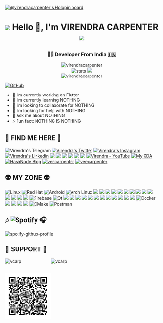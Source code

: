 [![@virendracarpenter's Holopin board](https://holopin.io/api/user/board?user=virendracarpenter)](https://holopin.io/@virendracarpenter)
<!-- <p align="center"> <img src="vcarp cover github.png" alt="me!"/></p> -->

# <p align="center"><img src="https://media3.giphy.com/media/vmQAsNXEgvItJxpgL4/giphy.gif" width="80"> Hello 👋, I'm VIRENDRA CARPENTER<img src="https://media.giphy.com/media/p4NLw3I4U0idi/giphy.gif" width="80"></p>

### <p align="center">👨‍💻 Developer From India 🇮🇳</p> ###

<p align="center">
<img src="https://github-profile-trophy.vercel.app/?username=virendracarpenter&theme=onedark&column=4" alt="virendracarpenter"/> <br>
<img src="https://github-readme-stats.vercel.app/api?username=virendracarpenter&theme=dark&show_icons=true" alt="stats"/>
<img src="https://github-readme-streak-stats.herokuapp.com/?user=virendracarpenter&theme=dark"/> <br>
<img src="https://komarev.com/ghpvc/?username=virendracarpenter" alt="virendracarpenter" />
</p>

[![GitHub](https://img.shields.io/badge/dynamic/json?logo=github&label=GitHub+Followers&labelColor=282c34&color=181717&query=%24.data.totalSubs&url=https%3A%2F%2Fapi.spencerwoo.com%2Fsubstats%2F%3Fsource%3Dgithub%26queryKey%3Dvirendracarpenter&longCache=true)](https://github.com/virendracarpenter) 

* 🔭 I’m currently working on Flutter </li>
* 🌱 I’m currently learning NOTHING </li>
* 👯 I’m looking to collaborate for NOTHING </li>
* 🤔 I’m looking for help with NOTHING </li>
* 💬 Ask me about NOTHING </li>
* ⚡ Fun fact: NOTHING IS NOTHING </li>
  
## 💬 FIND ME HERE 💬 ##

<p align="left>
<a href="https://t.me/vcarp"/><img align="center" alt="Virendra's Telegram" src="https://img.shields.io/badge/Telegram-2CA5E0?style=for-the-badge&logo=telegram&logoColor=white"></a>
<a href="https://twitter.com/veecarpenter"> <img align="center" alt="Virendra's Twitter" src="https://img.shields.io/badge/Twitter-1DA1F2?style=for-the-badge&logo=twitter&logoColor=white"/></a>
<a href="https://www.instagram.com/virendra_carpenter/"><img align="center" alt="Virendra's Instagram" src="https://img.shields.io/badge/Instagram-E4405F?style=for-the-badge&logo=instagram&logoColor=white"/></a>
<a href="https://www.linkedin.com/in/virendracarpenter/"><img align="center" alt="Virendra's Linkedin" src="https://img.shields.io/badge/LinkedIn-0077B5?style=for-the-badge&logo=linkedin&logoColor=white"/></a>
<a href="https://dev.to/virendracarpenter"><img align="center" src="https://img.shields.io/badge/dev.to-0A0A0A?style=for-the-badge&logo=devdotto&logoColor=white"/></a>
<a href="https://stackoverflow.com/users/virendracarpenter"><img align="center" src="https://img.shields.io/badge/Stack_Overflow-FE7A16?style=for-the-badge&logo=stack-overflow&logoColor=white"/></a>
<a href="https://www.codechef.com/users/vcarp"><img align="center" src="https://img.shields.io/badge/Codechef-%23B92B27.svg?&style=for-the-badge&logo=Codechef&logoColor=white"/></a>
<a href="https://www.hackerrank.com/viren_28opensky"><img align="center" src="https://img.shields.io/badge/-Hackerrank-2EC866?style=for-the-badge&logo=HackerRank&logoColor=white"/></a>
<a href="https://www.leetcode.com/vcarp"><img align="center" src="https://img.shields.io/badge/-LeetCode-FFA116?style=for-the-badge&logo=LeetCode&logoColor=black"/></a>
<a href="https://auth.geeksforgeeks.org/user/vcarp"><img align="center" src="https://img.shields.io/badge/GeeksforGeeks-298D46?style=for-the-badge&logo=geeksforgeeks&logoColor=white"/></a>
<a href="https://www.youtube.com/channel/UCiNt1V4WSLB0hLUy4pSDynw/"><img align="center" alt="Virendra - YouTube" src="https://img.shields.io/badge/YouTube-FF0000?style=for-the-badge&logo=youtube&logoColor=white"/></a>
<a href="https://forum.xda-developers.com/m/virendra_carpenter.10819621/"><img align="center" alt="My XDA" src="https://img.shields.io/badge/xda%20developers-2DAAE9?style=for-the-badge&logo=xda-developers&logoColor=white"/></a>
<a href="https://codecompilers.hashnode.dev/"><img align="center" alt="HashNode Blog" src="https://img.shields.io/badge/Hashnode-2962FF?style=for-the-badge&logo=hashnode&logoColor=white"/></a>
<a href="https://twitter.com/veecarpenter"><img align="center" src="https://img.shields.io/twitter/follow/veecarpenter?logo=twitter&style=for-the-badge" alt="veecarpenter" /></a> 
<a href="https://www.youtube.com/channel/UCiNt1V4WSLB0hLUy4pSDynw/"><img align="center" src="https://img.shields.io/youtube/channel/subscribers/UCiNt1V4WSLB0hLUy4pSDynw?style=for-the-badge" alt="veecarpenter" /></a>
</p>

## 👽 MY ZONE 👽 ##

![Linux](https://img.shields.io/badge/Linux-FCC624?style=for-the-badge&logo=linux&logoColor=black)
![Red Hat](https://img.shields.io/badge/Red%20Hat-EE0000?style=for-the-badge&logo=redhat&logoColor=white)
![Android](https://img.shields.io/badge/Android-3DDC84?style=for-the-badge&logo=android&logoColor=white) 
![Arch Linux](https://img.shields.io/badge/Arch_Linux-1793D1?style=for-the-badge&logo=arch-linux&logoColor=white) 
![](https://img.shields.io/badge/Fedora-294172?style=for-the-badge&logo=fedora&logoColor=white) 
![](https://img.shields.io/badge/lineageos-167C80?style=for-the-badge&logo=lineageos&logoColor=white) 
![](https://img.shields.io/badge/Python-3776AB?style=for-the-badge&logo=python&logoColor=white) 
![](https://img.shields.io/badge/HTML5-E34F26?style=for-the-badge&logo=html5&logoColor=white) 
![](https://img.shields.io/badge/CSS3-1572B6?style=for-the-badge&logo=css3&logoColor=white)
![](https://img.shields.io/badge/JavaScript-F7DF1E?style=for-the-badge&logo=javascript&logoColor=black)
![](https://img.shields.io/badge/C%2B%2B-00599C?style=for-the-badge&logo=c%2B%2B&logoColor=white)
![](https://img.shields.io/badge/Java-ED8B00?style=for-the-badge&logo=java&logoColor=white)
![](https://img.shields.io/badge/Dart-0175C2?style=for-the-badge&logo=dart&logoColor=white)
![](https://img.shields.io/badge/Shell_Script-121011?style=for-the-badge&logo=gnu-bash&logoColor=white)
![](https://img.shields.io/badge/Flutter-02569B?style=for-the-badge&logo=flutter&logoColor=white)
![](https://img.shields.io/badge/MySQL-00000F?style=for-the-badge&logo=mysql&logoColor=white)
![](https://img.shields.io/badge/Oracle-F80000?style=for-the-badge&logo=Oracle&logoColor=white)
![](https://img.shields.io/badge/Amazon_AWS-232F3E?style=for-the-badge&logo=amazon-aws&logoColor=white)
![Firebase](https://img.shields.io/badge/Firebase-039BE5?style=for-the-badge&logo=Firebase&logoColor=white)
![Qt](https://img.shields.io/badge/Qt-%23217346.svg?style=for-the-badge&logo=Qt&logoColor=white)
![](https://img.shields.io/badge/TensorFlow-FF6F00?style=for-the-badge&logo=tensorflow&logoColor=white)
![](https://img.shields.io/badge/Heroku-430098?style=for-the-badge&logo=heroku&logoColor=white)
![](https://img.shields.io/badge/Nextcloud-0082C9?style=for-the-badge&logo=Nextcloud&logoColor=white)
![](https://img.shields.io/badge/MariaDB-003545?style=for-the-badge&logo=mariadb&logoColor=white)
![](https://img.shields.io/badge/Adobe%20Illustrator-FF9A00?style=for-the-badge&logo=adobe%20illustrator&logoColor=white)
![](https://img.shields.io/badge/Figma-F24E1E?style=for-the-badge&logo=figma&logoColor=white)
![](https://img.shields.io/badge/gimp-5C5543?style=for-the-badge&logo=gimp&logoColor=white)
![](https://img.shields.io/badge/Inkscape-000000?style=for-the-badge&logo=Inkscape&logoColor=white)
![](https://img.shields.io/badge/VIM-%2311AB00.svg?&style=for-the-badge&logo=vim&logoColor=white)
![](https://img.shields.io/badge/Visual_Studio_Code-0078D4?style=for-the-badge&logo=visual%20studio%20code&logoColor=white)
![](https://img.shields.io/badge/GIT-E44C30?style=for-the-badge&logo=git&logoColor=white)
![](https://img.shields.io/badge/Google_Cloud-4285F4?style=for-the-badge&logo=google-cloud&logoColor=white)
![Docker](https://img.shields.io/badge/docker-%230db7ed.svg?style=for-the-badge&logo=docker&logoColor=white)
![](https://img.shields.io/badge/Android_Studio-3DDC84?style=for-the-badge&logo=android-studio&logoColor=white)
![](https://img.shields.io/badge/IntelliJ_IDEA-000000.svg?style=for-the-badge&logo=intellij-idea&logoColor=white)
![](https://img.shields.io/badge/tmux-1BB91F?style=for-the-badge&logo=tmux&logoColor=white)
![](https://img.shields.io/badge/Tor_Browser-7D4698?style=for-the-badge&logo=Tor-Browser&logoColor=white)
![CMake](https://img.shields.io/badge/CMake-%23008FBA.svg?style=for-the-badge&logo=cmake&logoColor=white)
![Postman](https://img.shields.io/badge/Postman-FF6C37?style=for-the-badge&logo=postman&logoColor=white)
                                                                                                         
## 🎶 ![Spotify](https://img.shields.io/badge/Spotify-1ED760?style=for-the-badge&logo=spotify&logoColor=white) 🎧 ##                   
![spotify-github-profile](https://spotify-github-profile.vercel.app/api/view?uid=31em2kzeeu5yksdlb5nzytlhkge4&cover_image=true&theme=novatorem&show_offline=false&bar_color=53b14f&bar_color_cover=false)

## 💸 SUPPORT 💸 ##
<img align="left" src="https://img.shields.io/badge/phonepe-3DDC84?style=for-the-badge&logo=phonepe&logoColor=white&color=purple" width="150" alt="vcarp"/> 
<a href="https://www.buymeacoffee.com/vcarp"> <img align="left" src="https://cdn.buymeacoffee.com/buttons/v2/default-yellow.png" width="150" alt="vcarp" /></a><br><br>
<p align="left"><a href="https:/"><img align="center" src="docs/virendra%20carpenter_upi.png" width="150" alt="vcarp"/></a><p>
<br><br>
